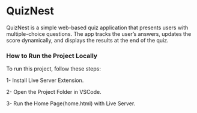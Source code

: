 # QuizNest
QuizNest is a simple web-based quiz application that presents users with multiple-choice questions. The app tracks the user’s answers, updates the score dynamically, and displays the results at the end of the quiz.

### How to Run the Project Locally
To run this project, follow these steps:

1- Install Live Server Extension.

2- Open the Project Folder in VSCode.

3- Run the Home Page(home.html) with Live Server.
